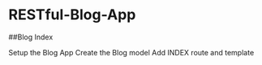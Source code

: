 # RESTful-Blog-App

##Blog Index

Setup the Blog App
Create the Blog model
Add INDEX route and template
